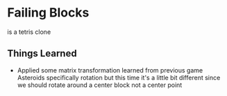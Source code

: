 # Failing Blocks

is a tetris clone

## Things Learned
- Applied some matrix transformation learned from previous game Asteroids specifically rotation but this time it's a little bit different since we should rotate around a center block not a center point